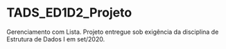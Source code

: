 # TADS_ED1D2_Projeto
Gerenciamento com Lista. Projeto entregue sob exigência da disciplina de Estrutura de Dados I em set/2020.
